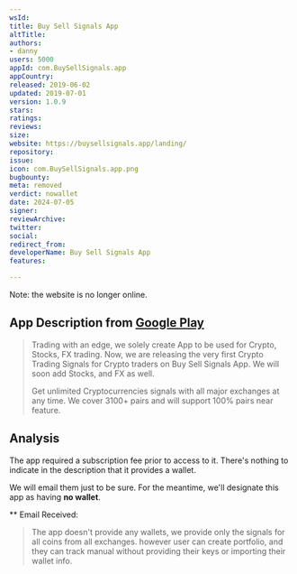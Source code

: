 ```yaml
---
wsId: 
title: Buy Sell Signals App
altTitle: 
authors:
- danny
users: 5000
appId: com.BuySellSignals.app
appCountry: 
released: 2019-06-02
updated: 2019-07-01
version: 1.0.9
stars: 
ratings: 
reviews: 
size: 
website: https://buysellsignals.app/landing/
repository: 
issue: 
icon: com.BuySellSignals.app.png
bugbounty: 
meta: removed
verdict: nowallet
date: 2024-07-05
signer: 
reviewArchive: 
twitter: 
social: 
redirect_from: 
developerName: Buy Sell Signals App
features: 

---
```


Note: the website is no longer online.

## App Description from [Google Play](https://play.google.com/store/apps/details?id=com.BuySellSignals.app)

> Trading with an edge, we solely create App to be used for Crypto, Stocks, FX trading. Now, we are releasing the very first Crypto Trading Signals for Crypto traders on Buy Sell Signals App. We will soon add Stocks, and FX as well.
>
> Get unlimited Cryptocurrencies signals with all major exchanges at any time. We cover 3100+ pairs and will support 100% pairs near feature.

## Analysis 

The app required a subscription fee prior to access to it. There's nothing to indicate in the description that it provides a wallet. 

We will email them just to be sure. For the meantime, we'll designate this app as having **no wallet**.

** Email Received: 

> The app doesn't provide any wallets, we provide only the signals for all coins from all exchanges. however user can create portfolio, and they can track manual without providing their keys or importing their wallet info. 

